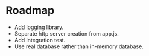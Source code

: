 # Roadmap

- Add logging library.
- Separate http server creation from app.js.
- Add integration test.
- Use real database rather than in-memory database.
